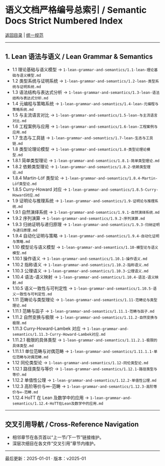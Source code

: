 # 语义文档严格编号总索引 / Semantic Docs Strict Numbered Index

[返回目录](./CONTINUOUS_PROGRESS.md) | [统一规范](./CONTENT_STANDARDS.md)

---

## 1. Lean 语法与语义 / Lean Grammar & Semantics

- 1.1 理论基础与语义模型 → `1-lean-grammar-and-semantics/1.1-lean-理论基础与语义模型.md`
- 1.2 类型系统与证明系统 → `1-lean-grammar-and-semantics/1.2-lean-类型系统与证明系统.md`
- 1.3 语法结构与表达式分析 → `1-lean-grammar-and-semantics/1.3-lean-语法结构与表达式分析.md`
- 1.4 元编程与策略系统 → `1-lean-grammar-and-semantics/1.4-lean-元编程与策略系统.md`
- 1.5 与主流语言对比 → `1-lean-grammar-and-semantics/1.5-lean-与主流语言对比.md`
- 1.6 工程案例与应用 → `1-lean-grammar-and-semantics/1.6-lean-工程案例与应用.md`
- 1.7 生态与工具链 → `1-lean-grammar-and-semantics/1.7-lean-生态与工具链.md`
- 1.8 类型论理论模型 → `1-lean-grammar-and-semantics/1.8-类型论理论模型.md`
- 1.8.1 简单类型理论 → `1-lean-grammar-and-semantics/1.8.1-简单类型理论.md`
- 1.8.2 依赖类型理论 → `1-lean-grammar-and-semantics/1.8.2-依赖类型理论.md`
- 1.8.4 Martin-Löf 类型论 → `1-lean-grammar-and-semantics/1.8.4-Martin-Löf类型论.md`
- 1.8.5 Curry-Howard 对应 → `1-lean-grammar-and-semantics/1.8.5-Curry-Howard对应.md`
- 1.9 证明论与推理系统 → `1-lean-grammar-and-semantics/1.9-证明论与推理系统.md`
- 1.9.1 自然演绎系统 → `1-lean-grammar-and-semantics/1.9.1-自然演绎系统.md`
- 1.9.2 序列演算 → `1-lean-grammar-and-semantics/1.9.2-序列演算.md`
- 1.9.3 归纳证明与递归原理 → `1-lean-grammar-and-semantics/1.9.3-归纳证明与递归原理.md`
- 1.9.4 自动化证明与策略 → `1-lean-grammar-and-semantics/1.9.4-自动化证明与策略.md`
- 1.10 模型论与语义模型 → `1-lean-grammar-and-semantics/1.10-模型论与语义模型.md`
- 1.10.1 操作语义 → `1-lean-grammar-and-semantics/1.10.1-操作语义.md`
- 1.10.2 指称语义 → `1-lean-grammar-and-semantics/1.10.2-指称语义.md`
- 1.10.3 公理语义 → `1-lean-grammar-and-semantics/1.10.3-公理语义.md`
- 1.10.4 语法-语义映射 → `1-lean-grammar-and-semantics/1.10.4-语法-语义映射.md`
- 1.10.5 语义一致性与可判定性 → `1-lean-grammar-and-semantics/1.10.5-语义一致性与可判定性.md`
- 1.11 范畴论与类型理论 → `1-lean-grammar-and-semantics/1.11-范畴论与类型理论.md`
- 1.11.1 范畴与函子 → `1-lean-grammar-and-semantics/1.11.1-范畴与函子.md`
- 1.11.2 自然变换与极限 → `1-lean-grammar-and-semantics/1.11.2-自然变换与极限.md`
- 1.11.3 Curry-Howard-Lambek 对应 → `1-lean-grammar-and-semantics/1.11.3-Curry-Howard-Lambek对应.md`
- 1.11.2.1 极限的具体类型 → `1-lean-grammar-and-semantics/1.11.2.1-极限的具体类型.md`
- 1.11.1.1 单位范畴与对偶范畴 → `1-lean-grammar-and-semantics/1.11.1.1-单位范畴与对偶范畴.md`
- 1.12 同伦类型论 → `1-lean-grammar-and-semantics/1.12-同伦类型论.md`
- 1.12.1 路径类型与等价 → `1-lean-grammar-and-semantics/1.12.1-路径类型与等价.md`
- 1.12.2 单值性公理 → `1-lean-grammar-and-semantics/1.12.2-单值性公理.md`
- 1.12.3 高阶等价与∞-范畴 → `1-lean-grammar-and-semantics/1.12.3-高阶等价与∞-范畴.md`
- 1.12.4 HoTT 在 Lean 及数学中的应用 → `1-lean-grammar-and-semantics/1.12.4-HoTT在Lean及数学中的应用.md`

---

## 交叉引用导航 / Cross-Reference Navigation

- 相邻章节在各页首以“上一节/下一节”链接维护。
- 深层次细目在各文件“交叉引用”章节内维护。

---

最后更新：2025-01-01 · 版本：v2025-01

